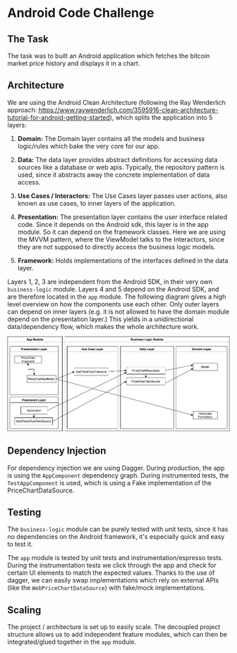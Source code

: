 # Android Code Challenge

## The Task

The task was to built an Android application which fetches the bitcoin market price history and displays it in a chart.

## Architecture

We are using the Android Clean Architecture (following the Ray Wenderlich approach: https://www.raywenderlich.com/3595916-clean-architecture-tutorial-for-android-getting-started), which splits the application into 5 layers:

1. **Domain:** The Domain layer contains all the models and business logic/rules which bake the very core for our app.

2. **Data:** The data layer provides abstract definitions for accessing data sources like a database or web apis. Typically, the repository pattern is used, since it abstracts away the concrete implementation of data access.

3. **Use Cases / Interactors:** The Use Cases layer passes user actions, also known as use cases, to inner layers of the application.

4. **Presentation:** The presentation layer contains the user interface related code. Since it depends on the Android sdk, this layer is in the app module. So it can depend on the framework classes. Here we are using the MVVM pattern, where the ViewModel talks to the Interactors, since they are not supposed to directly access the business logic models.

5. **Framework:** Holds implementations of the interfaces defined in the data layer.

Layers 1, 2, 3 are independent from the Android SDK, in their very own `business-logic` module.
Layers 4 and 5 depend on the Android SDK, and are therefore located in the `app` module.
The following diagram gives a high level overview on how the components use each other.
Only outer layers can depend on inner layers (e.g. it is not allowed to have the domain module depend on the presentation layer.) This yields in a unidirectional data/dependency flow, which makes the whole architecture work.

![Image of Yaktocat](readme_assets/modules_diagram.png)

## Dependency Injection

For dependency injection we are using Dagger. During production, the app is using the `AppComponent` dependency graph. During instrumented tests, the `TestAppComponent` is used, which is using a Fake implementation of the PriceChartDataSource.

## Testing

The `business-logic` module can be purely tested with unit tests, since it has no dependencies on the Android framework, it's especially quick and easy to test it.

The `app` module is tested by unit tests and instrumentation/espresso tests. During the instrumentation tests we click through the app and check for certain UI elements to match the expected values. Thanks to the use of dagger, we can easily swap implementations which rely on external APIs (like the `WebPriceChartDataSource`) with fake/mock implementations.

## Scaling

The project / architecture is set up to easily scale. The decoupled project structure allows us to add independent feature modules, which can then be integrated/glued together in the `app` module.
